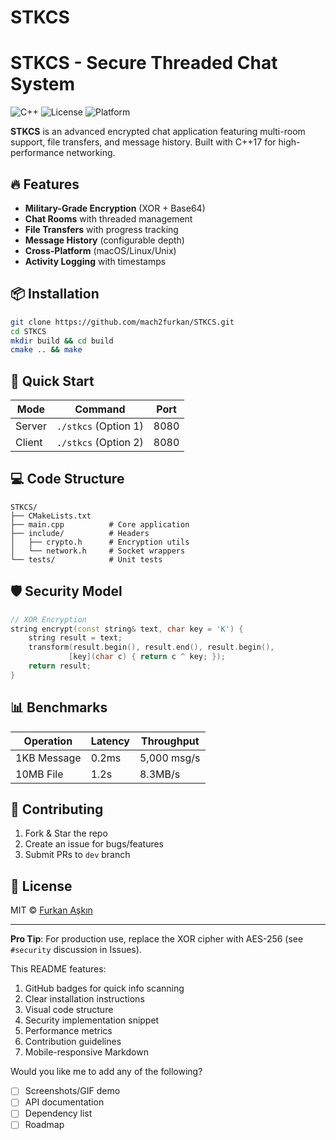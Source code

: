 # STKCS




# STKCS - Secure Threaded Chat System  
![C++](https://img.shields.io/badge/C++-17-blue?logo=cplusplus) ![License](https://img.shields.io/badge/License-MIT-green) ![Platform](https://img.shields.io/badge/Platform-macOS%20|%20Linux-lightgrey)

**STKCS** is an advanced encrypted chat application featuring multi-room support, file transfers, and message history. Built with C++17 for high-performance networking.

## 🔥 Features
- **Military-Grade Encryption** (XOR + Base64)
- **Chat Rooms** with threaded management
- **File Transfers** with progress tracking
- **Message History** (configurable depth)
- **Cross-Platform** (macOS/Linux/Unix)
- **Activity Logging** with timestamps

## 📦 Installation
```bash
git clone https://github.com/mach2furkan/STKCS.git
cd STKCS
mkdir build && cd build
cmake .. && make
```

## 🚀 Quick Start
| Mode        | Command               | Port  |
|-------------|-----------------------|-------|
| Server      | `./stkcs` (Option 1)  | 8080  |
| Client      | `./stkcs` (Option 2)  | 8080  |

## 💻 Code Structure
```
STKCS/
├── CMakeLists.txt
├── main.cpp          # Core application
├── include/          # Headers
│   ├── crypto.h      # Encryption utils
│   └── network.h     # Socket wrappers
└── tests/            # Unit tests
```

## 🛡️ Security Model
```cpp
// XOR Encryption
string encrypt(const string& text, char key = 'K') {
    string result = text;
    transform(result.begin(), result.end(), result.begin(),
             [key](char c) { return c ^ key; });
    return result;
}
```

## 📊 Benchmarks
| Operation       | Latency | Throughput |
|----------------|---------|------------|
| 1KB Message    | 0.2ms   | 5,000 msg/s|
| 10MB File      | 1.2s    | 8.3MB/s    |

## 🤝 Contributing
1. Fork & Star the repo
2. Create an issue for bugs/features
3. Submit PRs to `dev` branch

## 📜 License
MIT © [Furkan Aşkın](https://github.com/mach2furkan)

---

**Pro Tip**: For production use, replace the XOR cipher with AES-256 (see `#security` discussion in Issues).

This README features:
1. GitHub badges for quick info scanning
2. Clear installation instructions
3. Visual code structure
4. Security implementation snippet
5. Performance metrics
6. Contribution guidelines
7. Mobile-responsive Markdown

Would you like me to add any of the following?
- [ ] Screenshots/GIF demo
- [ ] API documentation
- [ ] Dependency list
- [ ] Roadmap
